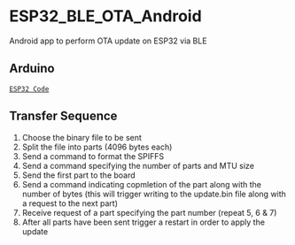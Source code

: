 # ESP32_BLE_OTA_Android
Android app to perform OTA update on ESP32 via BLE

## Arduino
 [`ESP32 Code`](https://github.com/fbiego/ESP32_BLE_OTA_Arduino)

## Transfer Sequence
1. Choose the binary file to be sent
2. Split the file into parts (4096 bytes each)
3. Send a command to format the SPIFFS 
4. Send a command specifying the number of parts and MTU size
5. Send the first part to the board
6. Send a command indicating copmletion of the part along with the number of bytes (this will trigger writing to the update.bin file along with a request to the next part)
7. Receive request of a part specifying the part number (repeat 5, 6 & 7)
8. After all parts have been sent trigger a restart in order to apply the update

